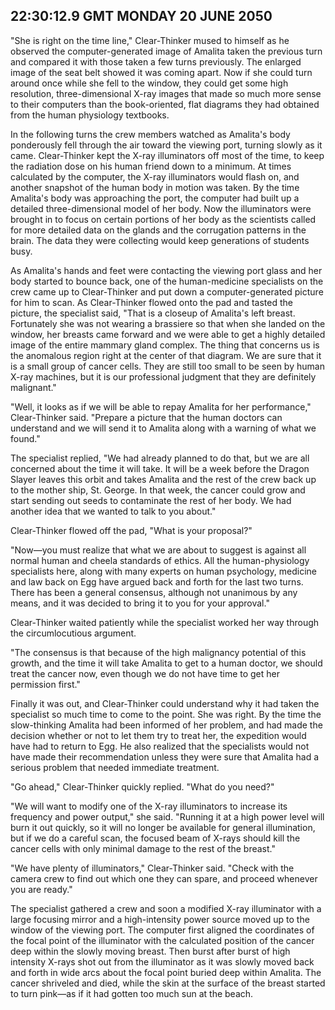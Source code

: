## 22:30:12.9 GMT MONDAY 20 JUNE 2050
"She is right on the time line," Clear-Thinker mused to himself as he observed the computer-generated image of Amalita taken the previous turn and compared it with those taken a few turns previously. The enlarged image of the seat belt showed it was coming apart. Now if she could turn around once while she fell to the window, they could get some high resolution, three-dimensional X-ray images that made so much more sense to their computers than the book-oriented, flat diagrams they had obtained from the human physiology textbooks.

In the following turns the crew members watched as Amalita's body ponderously fell through the air toward the viewing port, turning slowly as it came. Clear-Thinker kept the X-ray illuminators off most of the time, to keep the radiation dose on his human friend down to a minimum. At times calculated by the computer, the X-ray illuminators would flash on, and another snapshot of the human body in motion was taken. By the time Amalita's body was approaching the port, the computer had built up a detailed three-dimensional model of her body. Now the illuminators were brought in to focus on certain portions of her body as the scientists called for more detailed data on the glands and the corrugation patterns in the brain. The data they were collecting would keep generations of students busy.

As Amalita's hands and feet were contacting the viewing port glass and her body started to bounce back, one of the human-medicine specialists on the crew came up to Clear-Thinker and put down a computer-generated picture for him to scan. As Clear-Thinker flowed onto the pad and tasted the picture, the specialist said, "That is a closeup of Amalita's left breast. Fortunately she was not wearing a brassiere so that when she landed on the window, her breasts came forward and we were able to get a highly detailed image of the entire mammary gland complex. The thing that concerns us is the anomalous region right at the center of that diagram. We are sure that it is a small group of cancer cells. They are still too small to be seen by human X-ray machines, but it is our professional judgment that they are definitely malignant."

"Well, it looks as if we will be able to repay Amalita for her performance," Clear-Thinker said. "Prepare a picture that the human doctors can understand and we will send it to Amalita along with a warning of what we found."

The specialist replied, "We had already planned to do that, but we are all concerned about the time it will take. It will be a week before the Dragon Slayer leaves this orbit and takes Amalita and the rest of the crew back up to the mother ship, St. George. In that week, the cancer could grow and start sending out seeds to contaminate the rest of her body. We had another idea that we wanted to talk to you about."

Clear-Thinker flowed off the pad, "What is your proposal?"

"Now&mdash;you must realize that what we are about to suggest is against all normal human and cheela standards of ethics. All the human-physiology specialists here, along with many experts on human psychology, medicine and law back on Egg have argued back and forth for the last two turns. There has been a general consensus, although not unanimous by any means, and it was decided to bring it to you for your approval."

Clear-Thinker waited patiently while the specialist worked her way through the circumlocutious argument.

"The consensus is that because of the high malignancy potential of this growth, and the time it will take Amalita to get to a human doctor, we should treat the cancer now, even though we do not have time to get her permission first."

Finally it was out, and Clear-Thinker could understand why it had taken the specialist so much time to come to the point. She was right. By the time the slow-thinking Amalita had been informed of her problem, and had made the decision whether or not to let them try to treat her, the expedition would have had to return to Egg. He also realized that the specialists would not have made their recommendation unless they were sure that Amalita had a serious problem that needed immediate treatment.

"Go ahead," Clear-Thinker quickly replied. "What do you need?"

"We will want to modify one of the X-ray illuminators to increase its frequency and power output," she said. "Running it at a high power level will burn it out quickly, so it will no longer be available for general illumination, but if we do a careful scan, the focused beam of X-rays should kill the cancer cells with only minimal damage to the rest of the breast."

"We have plenty of illuminators," Clear-Thinker said. "Check with the camera crew to find out which one they can spare, and proceed whenever you are ready."

The specialist gathered a crew and soon a modified X-ray illuminator with a large focusing mirror and a high-intensity power source moved up to the window of the viewing port. The computer first aligned the coordinates of the focal point of the illuminator with the calculated position of the cancer deep within the slowly moving breast. Then burst after burst of high intensity X-rays shot out from the illuminator as it was slowly moved back and forth in wide arcs about the focal point buried deep within Amalita. The cancer shriveled and died, while the skin at the surface of the breast started to turn pink&mdash;as if it had gotten too much sun at the beach.